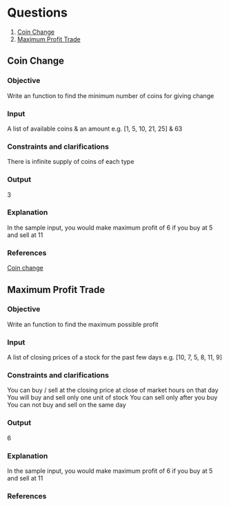 # Questions
1. [Coin Change](Coin-Change)
2. [Maximum Profit Trade](Maximum-Profit-Trade)

## Coin Change
### Objective
Write an function to find the minimum number of coins for giving change
### Input
A list of available coins & an amount
e.g. [1, 5, 10, 21, 25] & 63
### Constraints and clarifications
There is infinite supply of coins of each type
### Output
3
### Explanation
In the sample input, you would make maximum profit of 6 if you buy at 5 and sell at 11
### References
[Coin change](http://interactivepython.org/runestone/static/pythonds/Recursion/DynamicProgramming.html)
 
## Maximum Profit Trade
### Objective
Write an function to find the maximum possible profit
### Input
A list of closing prices of a stock for the past few days
e.g. [10, 7, 5, 8, 11, 9]
### Constraints and clarifications
You can buy / sell at the closing price at close of market hours on that day
You will buy and sell only one unit of stock
You can sell only after you buy
You can not buy and sell on the same day
### Output
6
### Explanation
In the sample input, you would make maximum profit of 6 if you buy at 5 and sell at 11
### References
 